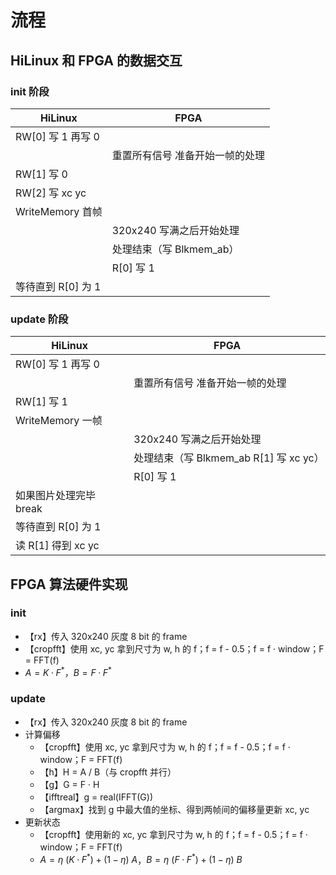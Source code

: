 # 流程

## HiLinux 和 FPGA 的数据交互

### init 阶段

| HiLinux | FPGA |
| - | - |
| RW[0] 写 1 再写 0 |  |
|  | 重置所有信号  准备开始一帧的处理 |
| RW[1] 写 0 |  |
| RW[2] 写 xc yc |  |
| WriteMemory 首帧 |  |
|  | 320x240 写满之后开始处理 |
|  | 处理结束（写 Blkmem_ab） |
|  | R[0] 写 1 |
| 等待直到 R[0] 为 1 |  |

### update 阶段

| HiLinux | FPGA |
| - | - |
| RW[0] 写 1 再写 0 |  |
|  | 重置所有信号  准备开始一帧的处理 |
| RW[1] 写 1 |  |
| WriteMemory 一帧 |  |
|  | 320x240 写满之后开始处理 |
|  | 处理结束（写 Blkmem_ab  R[1] 写 xc yc） |
|  | R[0] 写 1 |
| 如果图片处理完毕 break |  |
| 等待直到 R[0] 为 1 |  |
| 读 R[1] 得到 xc yc |  |

## FPGA 算法硬件实现

### init

- 【rx】传入 320x240 灰度 8 bit 的 frame
- 【cropfft】使用 xc, yc 拿到尺寸为 w, h 的 f；f = f - 0.5；f = f · window；F = FFT(f)
- $A = K · F^*$，$B = F · F^*$

### update

- 【rx】传入 320x240 灰度 8 bit 的 frame
- 计算偏移
    - 【cropfft】使用 xc, yc 拿到尺寸为 w, h 的 f；f = f - 0.5；f = f · window；F = FFT(f)
    - 【h】H = A / B（与 cropfft 并行）
    - 【g】G = F · H
    - 【ifftreal】g = real(IFFT(G))
    - 【argmax】找到 g 中最大值的坐标、得到两帧间的偏移量更新 xc, yc
- 更新状态
    - 【cropfft】使用新的 xc, yc 拿到尺寸为 w, h 的 f；f = f - 0.5；f = f · window；F = FFT(f)
    - $A = \eta\ (K · F^*) + (1 - \eta)\ A$，$B = \eta\ (F · F^*) + (1 - \eta)\ B$
